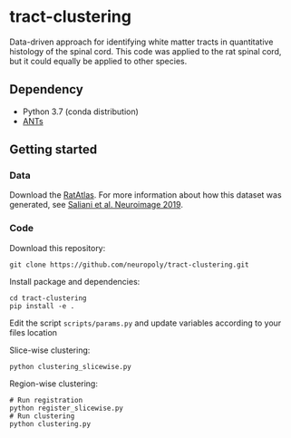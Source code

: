# tract-clustering
Data-driven approach for identifying white matter tracts in quantitative histology of the spinal cord. This 
code was applied to the rat spinal cord, but it could equally be applied to other species.

## Dependency

- Python 3.7 (conda distribution)
- [ANTs](http://stnava.github.io/ANTs/)

## Getting started

### Data

Download the [RatAtlas](https://osf.io/g7kx8/). For more information about how this dataset was generated, see [Saliani et al. Neuroimage 2019](https://www.ncbi.nlm.nih.gov/pubmed/31491525). 

### Code

Download this repository:
~~~
git clone https://github.com/neuropoly/tract-clustering.git
~~~

Install package and dependencies:
~~~
cd tract-clustering
pip install -e .
~~~

Edit the script `scripts/params.py` and update variables according to your files location

Slice-wise clustering:
~~~
python clustering_slicewise.py
~~~

Region-wise clustering:
~~~
# Run registration
python register_slicewise.py
# Run clustering
python clustering.py
~~~
